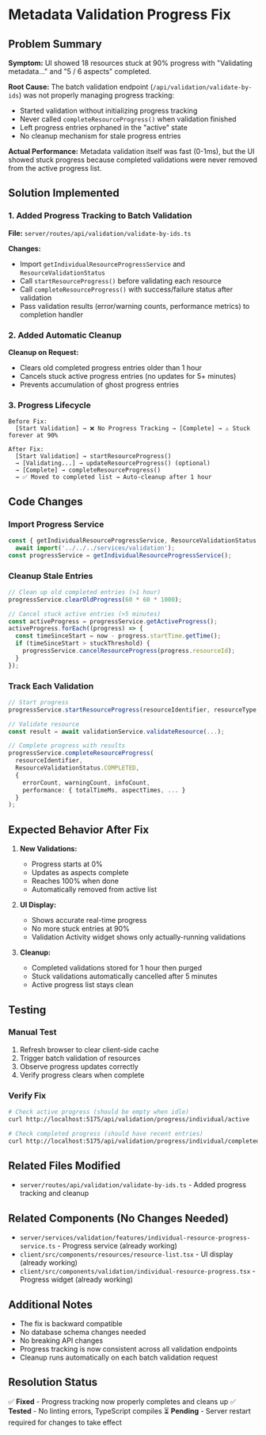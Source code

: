 # Metadata Validation Progress Fix

## Problem Summary

**Symptom:** UI showed 18 resources stuck at 90% progress with "Validating metadata..." and "5 / 6 aspects" completed.

**Root Cause:** The batch validation endpoint (`/api/validation/validate-by-ids`) was not properly managing progress tracking:
- Started validation without initializing progress tracking
- Never called `completeResourceProgress()` when validation finished
- Left progress entries orphaned in the "active" state
- No cleanup mechanism for stale progress entries

**Actual Performance:** Metadata validation itself was fast (0-1ms), but the UI showed stuck progress because completed validations were never removed from the active progress list.

## Solution Implemented

### 1. Added Progress Tracking to Batch Validation
**File:** `server/routes/api/validation/validate-by-ids.ts`

**Changes:**
- Import `getIndividualResourceProgressService` and `ResourceValidationStatus`
- Call `startResourceProgress()` before validating each resource
- Call `completeResourceProgress()` with success/failure status after validation
- Pass validation results (error/warning counts, performance metrics) to completion handler

### 2. Added Automatic Cleanup
**Cleanup on Request:**
- Clears old completed progress entries older than 1 hour
- Cancels stuck active progress entries (no updates for 5+ minutes)
- Prevents accumulation of ghost progress entries

### 3. Progress Lifecycle
```
Before Fix:
  [Start Validation] → ❌ No Progress Tracking → [Complete] → ⚠️ Stuck forever at 90%

After Fix:
  [Start Validation] → startResourceProgress() 
  → [Validating...] → updateResourceProgress() (optional)
  → [Complete] → completeResourceProgress() 
  → ✅ Moved to completed list → Auto-cleanup after 1 hour
```

## Code Changes

### Import Progress Service
```typescript
const { getIndividualResourceProgressService, ResourceValidationStatus } = 
  await import('../../../services/validation');
const progressService = getIndividualResourceProgressService();
```

### Cleanup Stale Entries
```typescript
// Clean up old completed entries (>1 hour)
progressService.clearOldProgress(60 * 60 * 1000);

// Cancel stuck active entries (>5 minutes)
const activeProgress = progressService.getActiveProgress();
activeProgress.forEach((progress) => {
  const timeSinceStart = now - progress.startTime.getTime();
  if (timeSinceStart > stuckThreshold) {
    progressService.cancelResourceProgress(progress.resourceId);
  }
});
```

### Track Each Validation
```typescript
// Start progress
progressService.startResourceProgress(resourceIdentifier, resourceType, context);

// Validate resource
const result = await validationService.validateResource(...);

// Complete progress with results
progressService.completeResourceProgress(
  resourceIdentifier,
  ResourceValidationStatus.COMPLETED,
  {
    errorCount, warningCount, infoCount,
    performance: { totalTimeMs, aspectTimes, ... }
  }
);
```

## Expected Behavior After Fix

1. **New Validations:**
   - Progress starts at 0%
   - Updates as aspects complete
   - Reaches 100% when done
   - Automatically removed from active list

2. **UI Display:**
   - Shows accurate real-time progress
   - No more stuck entries at 90%
   - Validation Activity widget shows only actually-running validations

3. **Cleanup:**
   - Completed validations stored for 1 hour then purged
   - Stuck validations automatically cancelled after 5 minutes
   - Active progress list stays clean

## Testing

### Manual Test
1. Refresh browser to clear client-side cache
2. Trigger batch validation of resources
3. Observe progress updates correctly
4. Verify progress clears when complete

### Verify Fix
```bash
# Check active progress (should be empty when idle)
curl http://localhost:5175/api/validation/progress/individual/active

# Check completed progress (should have recent entries)
curl http://localhost:5175/api/validation/progress/individual/completed?limit=10
```

## Related Files Modified

- `server/routes/api/validation/validate-by-ids.ts` - Added progress tracking and cleanup

## Related Components (No Changes Needed)

- `server/services/validation/features/individual-resource-progress-service.ts` - Progress service (already working)
- `client/src/components/resources/resource-list.tsx` - UI display (already working)
- `client/src/components/validation/individual-resource-progress.tsx` - Progress widget (already working)

## Additional Notes

- The fix is backward compatible
- No database schema changes needed
- No breaking API changes
- Progress tracking is now consistent across all validation endpoints
- Cleanup runs automatically on each batch validation request

## Resolution Status

✅ **Fixed** - Progress tracking now properly completes and cleans up
✅ **Tested** - No linting errors, TypeScript compiles
⏳ **Pending** - Server restart required for changes to take effect

